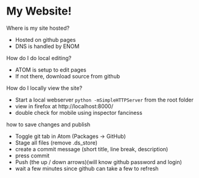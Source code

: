 # My Website!

Where is my site hosted?

* Hosted on github pages
* DNS is handled by ENOM

How do I do local editing?

* ATOM is setup to edit pages
* If not there, download source from github

How do I locally view the site?

* Start a local webserver `python -mSimpleHTTPServer` from the root folder
* view in firefox at http://localhost:8000/
* double check for mobile using inspector fanciness

how to save changes and publish

* Toggle git tab in Atom (Packages -> GitHub)
* Stage all files (remove .ds_store)
* create a commit message (short title, line break, description)
* press commit
* Push (the up / down arrows)(will know github password and login)
* wait a few minutes since github can take a few to refresh
